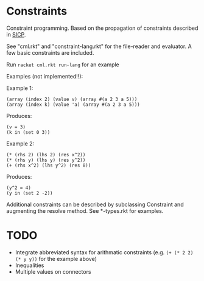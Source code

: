 Constraints
===========

Constraint programming. Based on the propagation of constraints described in [SICP](http://mitpress.mit.edu/sicp/full-text/book/book-Z-H-22.html#%_sec_3.3.5).

See "cml.rkt" and "constraint-lang.rkt" for the file-reader and evaluator.
A few basic constraints are included.

Run `racket cml.rkt run-lang` for an example

Examples (not implemented!!):

Example 1:

  
    (array (index 2) (value v) (array #(a 2 3 a 5)))
    (array (index k) (value 'a) (array #(a 2 3 a 5)))
Produces:
    
    (v = 3)
    (k in (set 0 3))

Example 2:
 
    (* (rhs 2) (lhs 2) (res x^2))
    (* (rhs y) (lhs y) (res y^2))
    (+ (rhs x^2) (lhs y^2) (res 8))

Produces:

    (y^2 = 4)
    (y in (set 2 -2))


Additional constraints can be described by subclassing Constraint and augmenting the resolve method. See *-types.rkt for examples.

TODO
====
* Integrate abbreviated syntax for arithmatic constraints (e.g. `(+ (* 2 2) (* y y))` for the example above)
* Inequalities
* Multiple values on connectors
